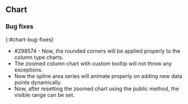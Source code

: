 ## Chart

### Bug fixes
{:#chart-bug-fixes}

* \#298574 - Now, the rounded corners will be applied properly to the column type charts.
* The zoomed column chart with custom tooltip will not throw any exceptions.
* Now the spline area series will animate properly on adding new data points dynamically.
* Now, after resetting the zoomed chart using the public method, the visible range can be set.